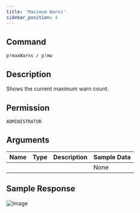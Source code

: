 ```yaml
---
title: 'Maximum Warns'
sidebar_position: 4
---
```


## Command
```
p!maxWarns / p!mw
```

## Description
Shows the current maximum warn count.

## Permission
`ADMINISTRATOR`

## Arguments
| Name | Type | Description | Sample Data |
| ---- | ---- | ----------- | ----------- |
|  |  |  | None |

## Sample Response
![Image](https://cdn.herrtxbias.net/Discord_PdDkqJJfKj.png)
